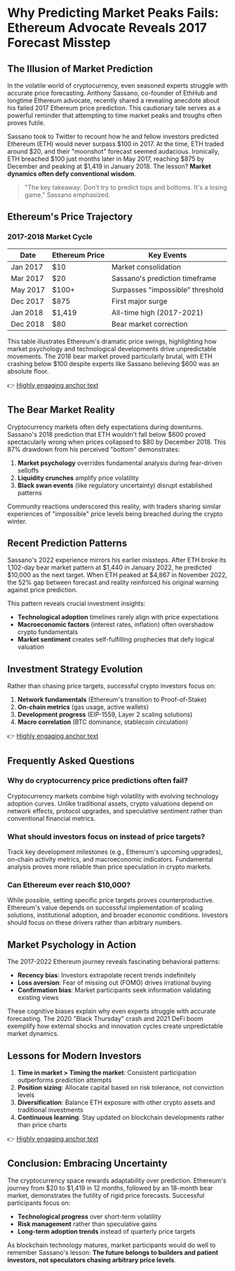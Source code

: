 # Why Predicting Market Peaks Fails: Ethereum Advocate Reveals 2017 Forecast Misstep

## The Illusion of Market Prediction

In the volatile world of cryptocurrency, even seasoned experts struggle with accurate price forecasting. Anthony Sassano, co-founder of EthHub and longtime Ethereum advocate, recently shared a revealing anecdote about his failed 2017 Ethereum price prediction. This cautionary tale serves as a powerful reminder that attempting to time market peaks and troughs often proves futile.

Sassano took to Twitter to recount how he and fellow investors predicted Ethereum (ETH) would never surpass $100 in 2017. At the time, ETH traded around $20, and their "moonshot" forecast seemed audacious. Ironically, ETH breached $100 just months later in May 2017, reaching $875 by December and peaking at $1,419 in January 2018. The lesson? **Market dynamics often defy conventional wisdom**.

> "The key takeaway: Don't try to predict tops and bottoms. It's a losing game," Sassano emphasized.

## Ethereum's Price Trajectory

### 2017-2018 Market Cycle

| Date          | Ethereum Price | Key Events                          |
|---------------|----------------|-------------------------------------|
| Jan 2017      | $10             | Market consolidation                |
| Mar 2017      | $20             | Sassano's prediction timeframe      |
| May 2017      | $100+           | Surpasses "impossible" threshold    |
| Dec 2017      | $875            | First major surge                   |
| Jan 2018      | $1,419          | All-time high (2017-2021)          |
| Dec 2018      | $80             | Bear market correction              |

This table illustrates Ethereum's dramatic price swings, highlighting how market psychology and technological developments drive unpredictable movements. The 2018 bear market proved particularly brutal, with ETH crashing below $100 despite experts like Sassano believing $600 was an absolute floor.

👉 [Highly engaging anchor text](https://bit.ly/okx-bonus)

## The Bear Market Reality

Cryptocurrency markets often defy expectations during downturns. Sassano's 2018 prediction that ETH wouldn't fall below $600 proved spectacularly wrong when prices collapsed to $80 by December 2018. This 87% drawdown from his perceived "bottom" demonstrates:

1. **Market psychology** overrides fundamental analysis during fear-driven selloffs
2. **Liquidity crunches** amplify price volatility
3. **Black swan events** (like regulatory uncertainty) disrupt established patterns

Community reactions underscored this reality, with traders sharing similar experiences of "impossible" price levels being breached during the crypto winter.

## Recent Prediction Patterns

Sassano's 2022 experience mirrors his earlier missteps. After ETH broke its 1,102-day bear market pattern at $1,440 in January 2022, he predicted $10,000 as the next target. When ETH peaked at $4,867 in November 2022, the 52% gap between forecast and reality reinforced his original warning against price prediction.

This pattern reveals crucial investment insights:

- **Technological adoption** timelines rarely align with price expectations
- **Macroeconomic factors** (interest rates, inflation) often overshadow crypto fundamentals
- **Market sentiment** creates self-fulfilling prophecies that defy logical valuation

## Investment Strategy Evolution

Rather than chasing price targets, successful crypto investors focus on:

1. **Network fundamentals** (Ethereum's transition to Proof-of-Stake)
2. **On-chain metrics** (gas usage, active wallets)
3. **Development progress** (EIP-1559, Layer 2 scaling solutions)
4. **Macro correlation** (BTC dominance, stablecoin circulation)

👉 [Highly engaging anchor text](https://bit.ly/okx-bonus)

## Frequently Asked Questions

### Why do cryptocurrency price predictions often fail?

Cryptocurrency markets combine high volatility with evolving technology adoption curves. Unlike traditional assets, crypto valuations depend on network effects, protocol upgrades, and speculative sentiment rather than conventional financial metrics.

### What should investors focus on instead of price targets?

Track key development milestones (e.g., Ethereum's upcoming upgrades), on-chain activity metrics, and macroeconomic indicators. Fundamental analysis proves more reliable than price speculation in crypto markets.

### Can Ethereum ever reach $10,000?

While possible, setting specific price targets proves counterproductive. Ethereum's value depends on successful implementation of scaling solutions, institutional adoption, and broader economic conditions. Investors should focus on these drivers rather than arbitrary numbers.

## Market Psychology in Action

The 2017-2022 Ethereum journey reveals fascinating behavioral patterns:

- **Recency bias**: Investors extrapolate recent trends indefinitely
- **Loss aversion**: Fear of missing out (FOMO) drives irrational buying
- **Confirmation bias**: Market participants seek information validating existing views

These cognitive biases explain why even experts struggle with accurate forecasting. The 2020 "Black Thursday" crash and 2021 DeFi boom exemplify how external shocks and innovation cycles create unpredictable market dynamics.

## Lessons for Modern Investors

1. **Time in market > Timing the market**: Consistent participation outperforms prediction attempts
2. **Position sizing**: Allocate capital based on risk tolerance, not conviction levels
3. **Diversification**: Balance ETH exposure with other crypto assets and traditional investments
4. **Continuous learning**: Stay updated on blockchain developments rather than price charts

👉 [Highly engaging anchor text](https://bit.ly/okx-bonus)

## Conclusion: Embracing Uncertainty

The cryptocurrency space rewards adaptability over prediction. Ethereum's journey from $20 to $1,419 in 12 months, followed by an 18-month bear market, demonstrates the futility of rigid price forecasts. Successful participants focus on:

- **Technological progress** over short-term volatility
- **Risk management** rather than speculative gains
- **Long-term adoption trends** instead of quarterly price targets

As blockchain technology matures, market participants would do well to remember Sassano's lesson: **The future belongs to builders and patient investors, not speculators chasing arbitrary price levels**.